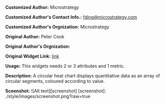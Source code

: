 **Customized Author:** Microstrategy

**Customized Author's Contact Info.:** <fding@microstrategy.com>

**Customized Author's Orgnization:** Microstrategy

**Original Author:** Peter Cook

**Original Author's Orgnization:** 

**Original Widget Link:** [link](http://prcweb.co.uk/lab/circularheat/)

**Usage:** This widgets needs 2 or 3 attributes and 1 metric.

**Description:** A circular heat chart displays quantitative data as an array of circular segments, coloured according to value.

**Sceenshot:**
![Alt text][screenshot]
[screenshot]: ./style/images/screenshot.png?raw=true
